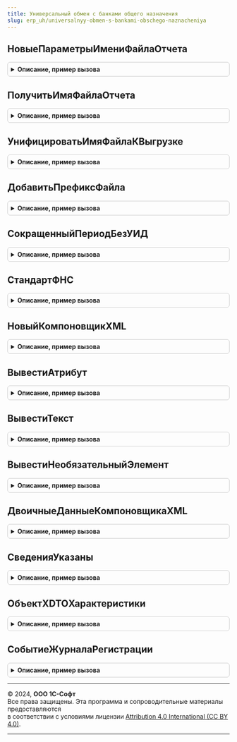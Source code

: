 ```yaml
---
title: Универсальный обмен с банками общего назначения
slug: erp_uh/universalnyy-obmen-s-bankami-obschego-naznacheniya
---
```



## НовыеПараметрыИмениФайлаОтчета
<details style="margin: 1em 0; padding: 0.5em; border: 1px solid #ccc; border-radius: 6px;">

<summary style="font-weight: bold; cursor: pointer;">Описание, пример вызова</summary>

```bsl

// Конструктор параметров формирования имени файла отчетности.
//
// Возвращаемое значение:
//	Структура     - параметры для открытия формы на клиенте.
//
Функция НовыеПараметрыИмениФайлаОтчета() Экспорт
```

Пример вызова
```bsl
Результат = УниверсальныйОбменСБанкамиОбщегоНазначения.НовыеПараметрыИмениФайлаОтчета() 
```
</details>

## ПолучитьИмяФайлаОтчета
<details style="margin: 1em 0; padding: 0.5em; border: 1px solid #ccc; border-radius: 6px;">

<summary style="font-weight: bold; cursor: pointer;">Описание, пример вызова</summary>

```bsl

// Возвращает имя файла отчета, сформированное по шаблону.
//
// Параметры:
//	ПараметрыФайлаОтчета - Структура - параметры для формирования имени файла отчета. См. НовыеПараметрыИмениФайлаОтчета().
//
// Возвращаемое значение:
//	Строка - имя файла.
//
Функция ПолучитьИмяФайлаОтчета(ПараметрыФайлаОтчета) Экспорт
```

Пример вызова
```bsl
Результат = УниверсальныйОбменСБанкамиОбщегоНазначения.ПолучитьИмяФайлаОтчета(ПараметрыФайлаОтчета) 
```
</details>

## УнифицироватьИмяФайлаКВыгрузке
<details style="margin: 1em 0; padding: 0.5em; border: 1px solid #ccc; border-radius: 6px;">

<summary style="font-weight: bold; cursor: pointer;">Описание, пример вызова</summary>

```bsl

// Униифицирует имя файла перед сохранением или отправкой - добавляет префикс и уникализирующий суффикс.
//
// Параметры:
//  ИмяФайла     - Строка - исходное имя файла.
//  ФорматИменованияФайлов - Строка - предопределенное значение формата именования файлов -
//                           см. СокращенныйПериодБезУИД(), СтандартФНС().
//  Префикс - Строка - префикс файла.
//  УникальныеИменаФайловВПакете - Соответствие - ключи - имена файлов в текущем пакете,
//                                 значения - количество файлов с таким именем в пакете.
//
// Возвращаемое значение:
//   Строка      - имя файла с новым расширением.
//
Функция УнифицироватьИмяФайлаКВыгрузке(Знач ИмяФайла, ФорматИменованияФайлов, Префикс, УникальныеИменаФайловВПакете) Экспорт
```

Пример вызова
```bsl
Результат = УниверсальныйОбменСБанкамиОбщегоНазначения.УнифицироватьИмяФайлаКВыгрузке(ИмяФайла, ФорматИменованияФайлов, Префикс, УникальныеИменаФайловВПакете) 
```
</details>

## ДобавитьПрефиксФайла
<details style="margin: 1em 0; padding: 0.5em; border: 1px solid #ccc; border-radius: 6px;">

<summary style="font-weight: bold; cursor: pointer;">Описание, пример вызова</summary>

```bsl

Функция ДобавитьПрефиксФайла(Знач ИмяФайла, Знач ПрефиксФайла) Экспорт
```

Пример вызова
```bsl
Результат = УниверсальныйОбменСБанкамиОбщегоНазначения.ДобавитьПрефиксФайла(ИмяФайла, ПрефиксФайла) 
```
</details>

## СокращенныйПериодБезУИД
<details style="margin: 1em 0; padding: 0.5em; border: 1px solid #ccc; border-radius: 6px;">

<summary style="font-weight: bold; cursor: pointer;">Описание, пример вызова</summary>

```bsl

// Возвращает предопределенное значение формата именования файлов с сокращенным периодом и без УИД в конце.
//
// Параметры:
//
// Возвращаемое значение:
//  Строка
//
Функция СокращенныйПериодБезУИД() Экспорт
```

Пример вызова
```bsl
Результат = УниверсальныйОбменСБанкамиОбщегоНазначения.СокращенныйПериодБезУИД() 
```
</details>

## СтандартФНС
<details style="margin: 1em 0; padding: 0.5em; border: 1px solid #ccc; border-radius: 6px;">

<summary style="font-weight: bold; cursor: pointer;">Описание, пример вызова</summary>

```bsl

// Возвращает предопределенное значение формата именования файлов в стандартном виде для ФНС.
//
// Параметры:
//
// Возвращаемое значение:
//  Строка
//
Функция СтандартФНС() Экспорт
```

Пример вызова
```bsl
Результат = УниверсальныйОбменСБанкамиОбщегоНазначения.СтандартФНС() 
```
</details>

## НовыйКомпоновщикXML
<details style="margin: 1em 0; padding: 0.5em; border: 1px solid #ccc; border-radius: 6px;">

<summary style="font-weight: bold; cursor: pointer;">Описание, пример вызова</summary>

```bsl

// Создает и инициализирует объект для генерации xml-текста.
//
// Параметры:
//  ИмяФайла     - Строка - куда будет записан xml. См. описание параметра ИмяФайлаXML у метода ОткрытьФайл() для ЗаписьXML.
//  Кодировка    - Строка - как будет записан xml. См. описание параметра ТипКодировки у метода ОткрытьФайл() для ЗаписьXML.
//
// Возвращаемое значение:
//   ЗаписьXML - объект для генерации xml-текста.
//
Функция НовыйКомпоновщикXML(ИмяФайла, Кодировка = "windows-1251") Экспорт
```

Пример вызова
```bsl
Результат = УниверсальныйОбменСБанкамиОбщегоНазначения.НовыйКомпоновщикXML(ИмяФайла, Кодировка);
```
</details>

## ВывестиАтрибут
<details style="margin: 1em 0; padding: 0.5em; border: 1px solid #ccc; border-radius: 6px;">

<summary style="font-weight: bold; cursor: pointer;">Описание, пример вызова</summary>

```bsl

// Выводит атрибут для текущего тега. Нужно вызывать до вызова ВывестиТекст().
//
// Параметры:
//  КомпоновщикXML - ЗаписьXML - объект, генерирующий xml-текст.
//  ИмяАтрибута  - Строка - см. описание параметра ПолноеИмя у метода ЗаписатьАтрибут() для ЗаписьXML.
//  ЗначениеАтрибута - Произвольный - значение, которое будет приведено к строковому представлению.
//  ТипАтрибута  - Строка - может принимать значения "Д"-дата, "Т"-строка (например "Т,33"), "Ч"-число (например "Ч,12,3").
//  Обязательный - Булево - если Ложь и ЗначениеАтрибута равно значению по-умолчанию для его типа, то атрибут не будет записан.
//
Процедура ВывестиАтрибут(КомпоновщикXML, ИмяАтрибута, ЗначениеАтрибута, ТипАтрибута = "Т", Обязательный = Истина) Экспорт
```

Пример вызова
```bsl
УниверсальныйОбменСБанкамиОбщегоНазначения.ВывестиАтрибут(КомпоновщикXML, ИмяАтрибута, ЗначениеАтрибута, ТипАтрибута, Обязательный);
```
</details>

## ВывестиТекст
<details style="margin: 1em 0; padding: 0.5em; border: 1px solid #ccc; border-radius: 6px;">

<summary style="font-weight: bold; cursor: pointer;">Описание, пример вызова</summary>

```bsl

// Выводит текст внутри текущего тега.
//
// Параметры:
//  КомпоновщикXML - ЗаписьXML - объект, генерирующий xml-текст.
//  Значение       - Произвольный - значение, которое будет приведено к строковому представлению.
//
Процедура ВывестиТекст(КомпоновщикXML, Значение) Экспорт
```

Пример вызова
```bsl
УниверсальныйОбменСБанкамиОбщегоНазначения.ВывестиТекст(КомпоновщикXML, Значение) 
```
</details>

## ВывестиНеобязательныйЭлемент
<details style="margin: 1em 0; padding: 0.5em; border: 1px solid #ccc; border-radius: 6px;">

<summary style="font-weight: bold; cursor: pointer;">Описание, пример вызова</summary>

```bsl

// Выводит элемент, только если внутри него будет содержимое (текст).
//
// Параметры:
//  КомпоновщикXML - ЗаписьXML - объект, генерирующий xml-текст.
//  ИмяЭлемента  - Строка - имя тега. См. описание параметра ПолноеИмя у метода ЗаписатьНачалоЭлемента() для ЗаписьXML.
//  ЗначениеЭлемента - Произвольный - содержимое тега. См. описание параметра Значение у ВывестиТекст().
//
Процедура ВывестиНеобязательныйЭлемент(КомпоновщикXML, ИмяЭлемента, ЗначениеЭлемента) Экспорт
```

Пример вызова
```bsl
УниверсальныйОбменСБанкамиОбщегоНазначения.ВывестиНеобязательныйЭлемент(КомпоновщикXML, ИмяЭлемента, ЗначениеЭлемента) 
```
</details>

## ДвоичныеДанныеКомпоновщикаXML
<details style="margin: 1em 0; padding: 0.5em; border: 1px solid #ccc; border-radius: 6px;">

<summary style="font-weight: bold; cursor: pointer;">Описание, пример вызова</summary>

```bsl

// Получает xml-текст из переданного объекта через запись на диск. Закрывает объект и удаляет файл.
//
// Параметры:
//  КомпоновщикXML - ЗаписьXML - объект, генерирующий xml-текст. См. НовыйКомпоновщикXML()
//  ИмяФайла     - Строка - файл, куда записывался xml-текст. См. описание параметра ИмяФайла в НовыйКомпоновщикXML().
//
// Возвращаемое значение:
//   ДвоичныеДанные - xml-текст из переданного объекта.
//
Функция ДвоичныеДанныеКомпоновщикаXML(КомпоновщикXML, ИмяФайла) Экспорт
```

Пример вызова
```bsl
Результат = УниверсальныйОбменСБанкамиОбщегоНазначения.ДвоичныеДанныеКомпоновщикаXML(КомпоновщикXML, ИмяФайла) 
```
</details>

## СведенияУказаны
<details style="margin: 1em 0; padding: 0.5em; border: 1px solid #ccc; border-radius: 6px;">

<summary style="font-weight: bold; cursor: pointer;">Описание, пример вызова</summary>

```bsl

// Проверяет переданную коллекцию на заполненность.
//
// Параметры:
//  ПроверяемыеСведения - Структура - см. ЗаявкиНаКредит.НовыеСведенияЗаявкиНаКредит()
//
// Возвращаемое значение:
//   Булево      - Истина, если хотя бы один из ключей заполнен; иначе Ложь.
//
Функция СведенияУказаны(ПроверяемыеСведения) Экспорт
```

Пример вызова
```bsl
Результат = УниверсальныйОбменСБанкамиОбщегоНазначения.СведенияУказаны(ПроверяемыеСведения) 
```
</details>

## ОбъектXDTOХарактеристики
<details style="margin: 1em 0; padding: 0.5em; border: 1px solid #ccc; border-radius: 6px;">

<summary style="font-weight: bold; cursor: pointer;">Описание, пример вызова</summary>

```bsl

// Возвращает объект XDTO из корневого элемента XML по схеме пакетаXDTO ЗаявкиНаОткрытиеСчета или ЗаявкиНаКредит.
//
// Параметры:
//	СервисОбменаСБанками - ПеречислениеСсылка.СервисыОбменаСБанками - Сервис.
//	ДанныеXML     - Строка, ХранилищеЗначения - Данные XML из характеристик сервиса.
//  УсловияОбслуживания - ТипОбъектаXDTO - какой объект читаем из xml.
//
// Возвращаемое значение:
//	ОбъектXDTO, Неопределено - Объект XDTO, прочитанный из XML, или Неопределено в случае ошибок или отсутствия данных.
//
Функция ОбъектXDTOХарактеристики(СервисОбменаСБанками, ДанныеXML, УсловияОбслуживания) Экспорт
```

Пример вызова
```bsl
Результат = УниверсальныйОбменСБанкамиОбщегоНазначения.ОбъектXDTOХарактеристики(СервисОбменаСБанками, ДанныеXML, УсловияОбслуживания) 
```
</details>

## СобытиеЖурналаРегистрации
<details style="margin: 1em 0; padding: 0.5em; border: 1px solid #ccc; border-radius: 6px;">

<summary style="font-weight: bold; cursor: pointer;">Описание, пример вызова</summary>

```bsl

// Формирует имя события журнала регистрации.
//
// Параметры:
//	СервисОбменаСБанками - ПеречислениеСсылка.СервисыОбменаСБанками - Сервис.
//
// Возвращаемое значение:
//	 Строка - имя события, соответветствующее сервису.
//
Функция СобытиеЖурналаРегистрации(СервисОбменаСБанками, ВариантСобытия = "") Экспорт
```

Пример вызова
```bsl
Результат = УниверсальныйОбменСБанкамиОбщегоНазначения.СобытиеЖурналаРегистрации(СервисОбменаСБанками, ВариантСобытия);
```
</details>

---

© 2024, **ООО 1С-Софт**  
Все права защищены. Эта программа и сопроводительные материалы предоставляются  
в соответствии с условиями лицензии [Attribution 4.0 International (CC BY 4.0)](https://creativecommons.org/licenses/by/4.0/legalcode).

---
